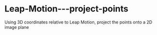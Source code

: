 # Leap-Motion---project-points
Using 3D coordinates relative to Leap Motion, project the points onto a 2D image plane
